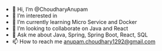 - 👋 Hi, I’m @ChoudharyAnupam
- 👀 I’m interested in 
- 🌱 I’m currently learning Micro Service and Docker
- 💞️ I’m looking to collaborate on Java and React
- 💬 Ask me about Java, Spring, Spring Boot, React, SQL
- 📫 How to reach me anupam.choudhary1292@gmail.com


<!---
ChoudharyAnupam/ChoudharyAnupam is a ✨ special ✨ repository because its `README.md` (this file) appears on your GitHub profile.
You can click the Preview link to take a look at your changes.
--->
